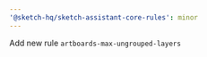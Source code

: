 ```yaml
---
'@sketch-hq/sketch-assistant-core-rules': minor
---
```


Add new rule `artboards-max-ungrouped-layers`
